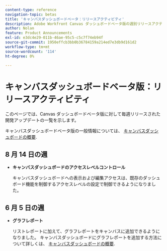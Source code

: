 ```yaml
---
content-type: reference
navigation-topic: betas
title: 'キャンバスダッシュボードベータ：リリースアクティビティ'
description: Adobe Workfront Canvas ダッシュボードベータ版の週別リリースアクティビティ
author: Nolan
feature: Product Announcements
exl-id: e3dc4e29-011b-46ae-95c5-c5c7f74eb94f
source-git-commit: 1950effcb3bb0b36784159a214ed7e3db9d161d2
workflow-type: tm+mt
source-wordcount: '114'
ht-degree: 0%

---
```


# キャンバスダッシュボードベータ版：リリースアクティビティ

このページでは、Canvas ダッシュボードベータ版に対して毎週リリースされた開発アップデートの一覧を示します。

キャンバスダッシュボードベータ版の一般情報については、 [キャンバスダッシュボードの概要](/help/quicksilver/reports-and-dashboards/dashboards/creating-and-managing-dashboards/canvas-dashboards-overview.md).

## 8 月 14 日の週

* **キャンバスダッシュボードのアクセスレベルコントロール**

  キャンバスダッシュボードへの表示および編集アクセスは、既存のダッシュボード機能を制御するアクセスレベルの設定で制御できるようになりました。

## 6 月 5 日の週

* **グラフレポート**

  リストレポートに加えて、グラフレポートをキャンバスに追加できるようになりました。 キャンバスダッシュボードにグラフレポートを追加する方法について詳しくは、 [キャンバスダッシュボードの概要](/help/quicksilver/reports-and-dashboards/dashboards/creating-and-managing-dashboards/canvas-dashboards-overview.md).
